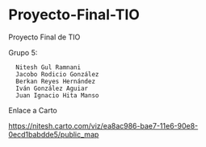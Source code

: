# Proyecto-Final-TIO

Proyecto Final de TIO

Grupo 5:

      Nitesh Gul Ramnani
      Jacobo Rodicio González
      Berkan Reyes Hernández 
      Iván González Aguiar
      Juan Ignacio Hita Manso

Enlace a Carto

https://nitesh.carto.com/viz/ea8ac986-bae7-11e6-90e8-0ecd1babdde5/public_map
